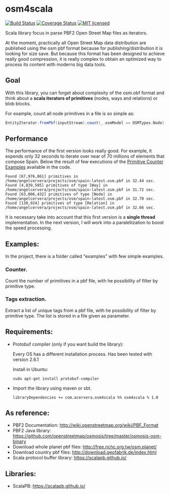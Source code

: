 # osm4scala

[![Build Status](https://travis-ci.org/angelcervera/osm4scala.svg)](https://travis-ci.org/angelcervera/osm4scala)
[![Coverage Status](https://coveralls.io/repos/github/angelcervera/osm4scala/badge.svg?branch=master)](https://coveralls.io/github/angelcervera/osm4scala?branch=master)
[![MIT licensed](https://img.shields.io/badge/license-MIT-blue.svg)](https://raw.githubusercontent.com/angelcervera/osm4scala/master/LICENSE.md)

Scala library focus in parse PBF2 Open Street Map files as iterators.

At the moment, practically all Open Street Map data distribution are published using the osm pbf format because for publishing/distribution it is looking for size save. 
But because this format has been designed to achieve really good compression, it is really complex to obtain an optimized way to process its content with moderns big data tools.

## Goal
With this library, you can forget about complexity of the osm.obf format and think about a **scala iterators of primitives** (nodes, ways and relations) or blob blocks.

For example, count all node primitives in a file is so simple as:
```scala
EntityIterator.fromPbf(inputStream).count(_.osmModel == OSMTypes.Node)
```

## Performance
The performance of the first version looks really good. For example, it expends only 32 seconds to iterate over near of 70 millions of elements that compose Spain. 
Below the result of few executions of the [Primitive Counter Examples](https://github.com/angelcervera/osm4scala/blob/master/examples/counter/src/main/scala/com/acervera/osm4scala/examples/counter/Counter.scala) available in the code.
~~~~
Found [67,976,861] primitives in /home/angelcervera/projects/osm/spain-latest.osm.pbf in 32.44 sec.
Found [4,839,505] primitives of type [Way] in /home/angelcervera/projects/osm/spain-latest.osm.pbf in 31.72 sec.
Found [63,006,432] primitives of type [Node] in /home/angelcervera/projects/osm/spain-latest.osm.pbf in 32.70 sec.
Found [130,924] primitives of type [Relation] in /home/angelcervera/projects/osm/spain-latest.osm.pbf in 32.66 sec.
~~~~

It is necessary take into account that this first version is a **single thread** implementation. In the next version, I will work into a paralellization to boost the speed processing.

##  Examples:
In the project, there is a folder called "examples" with few simple examples.

### Counter.

Count the number of primitives in a pbf file, with he possibility of filter by primitive type.

### Tags extraction.

Extract a list of unique tags from a pbf file, with he possibility of filter by primitive type.
The list is stored in a file given as parameter.


## Requirements:

- Protobuf compiler (only if you want build the library):
    
    Every OS has a different installation process. Has been tested with version 2.6.1
    
    Install in Ubuntu:
    ```
    sudo apt-get install protobuf-compiler
    ```
- Import the library using maven or sbt.
    ```
    libraryDependencies += com.acervera.osm4scala %% osm4scala % 1.0
    ```

## As reference:

  - PBF2 Documentation: http://wiki.openstreetmap.org/wiki/PBF_Format
  - PBF2 Java library: https://github.com/openstreetmap/osmosis/tree/master/osmosis-osm-binary
  - Download whole planet pbf files: http://free.nchc.org.tw/osm.planet/
  - Download country pbf files: http://download.geofabrik.de/index.html
  - Scala protocol buffer library: https://scalapb.github.io/

## Libraries:

  - ScalaPB: https://scalapb.github.io/
  
